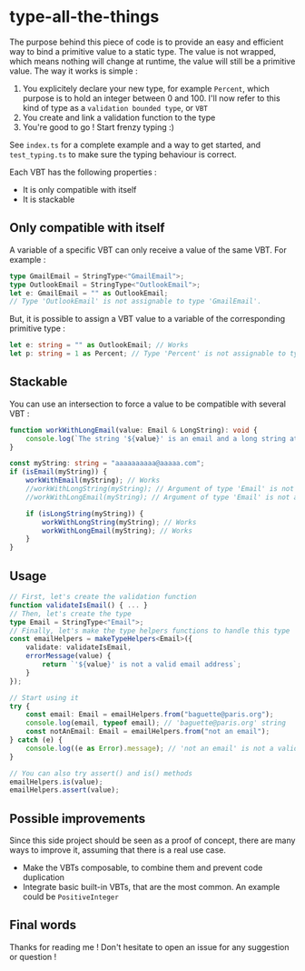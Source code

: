 # type-all-the-things

The purpose behind this piece of code is to provide an easy and efficient way to bind a primitive value to a static type. The value is not wrapped, which means nothing will change at runtime, the value will still be a primitive value. The way it works is simple :
1. You explicitely declare your new type, for example `Percent`, which purpose is to hold an integer between 0 and 100. I'll now refer to this kind of type as a `validation bounded type`, or `VBT`
2. You create and link a validation function to the type
3. You're good to go ! Start frenzy typing :)

See `index.ts` for a complete example and a way to get started, and `test_typing.ts` to make sure the typing behaviour is correct.

Each VBT has the following properties :
- It is only compatible with itself
- It is stackable

## Only compatible with itself

A variable of a specific VBT can only receive a value of the same VBT. For example :
```ts
type GmailEmail = StringType<"GmailEmail">;
type OutlookEmail = StringType<"OutlookEmail">;
let e: GmailEmail = "" as OutlookEmail;
// Type 'OutlookEmail' is not assignable to type 'GmailEmail'.
```

But, it is possible to assign a VBT value to a variable of the corresponding primitive type :
```ts
let e: string = "" as OutlookEmail; // Works
let p: string = 1 as Percent; // Type 'Percent' is not assignable to type 'string'.
```

## Stackable

You can use an intersection to force a value to be compatible with several VBT :
```ts
function workWithLongEmail(value: Email & LongString): void {
    console.log(`The string '${value}' is an email and a long string at the same time !`);
}

const myString: string = "aaaaaaaaaa@aaaaa.com";
if (isEmail(myString)) {
    workWithEmail(myString); // Works
    //workWithLongString(myString); // Argument of type 'Email' is not assignable to parameter of type 'LongString'.
    //workWithLongEmail(myString); // Argument of type 'Email' is not assignable to parameter of type ...

    if (isLongString(myString)) {
        workWithLongString(myString); // Works
        workWithLongEmail(myString); // Works
    }
}
```

## Usage

```ts
// First, let's create the validation function
function validateIsEmail() { ... }
// Then, let's create the type
type Email = StringType<"Email">;
// Finally, let's make the type helpers functions to handle this type
const emailHelpers = makeTypeHelpers<Email>({
    validate: validateIsEmail,
    errorMessage(value) {
        return `'${value}' is not a valid email address`;
    }
});

// Start using it
try {
    const email: Email = emailHelpers.from("baguette@paris.org");
    console.log(email, typeof email); // 'baguette@paris.org' string
    const notAnEmail: Email = emailHelpers.from("not an email");
} catch (e) {
    console.log((e as Error).message); // 'not an email' is not a valid email address
}

// You can also try assert() and is() methods
emailHelpers.is(value);
emailHelpers.assert(value);
```

## Possible improvements

Since this side project should be seen as a proof of concept, there are many ways to improve it, assuming that there is a real use case.
- Make the VBTs composable, to combine them and prevent code duplication
- Integrate basic built-in VBTs, that are the most common. An example could be `PositiveInteger`

## Final words

Thanks for reading me ! Don't hesitate to open an issue for any suggestion or question !
